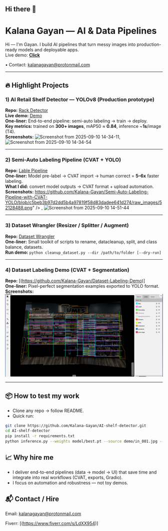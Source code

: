## Hi there 👋

<!--
**Kalana-Gayan/Kalana-Gayan** is a ✨ _special_ ✨ repository because its `README.md` (this file) appears on your GitHub profile.

Here are some ideas to get you started:

- 🔭 I’m currently working on ...
- 🌱 I’m currently learning ...
- 👯 I’m looking to collaborate on ...
- 🤔 I’m looking for help with ...
- 💬 Ask me about ...
- 📫 How to reach me: ...
- 😄 Pronouns: ...
- ⚡ Fun fact: ...
-->
# Kalana Gayan  — AI & Data Pipelines

Hi — I'm Gayan. I build AI pipelines that turn messy images into production-ready models and deployable apps.  
Live demo: **[Click](https://huggingface.co/spaces/Gayan32/Rack_Detector)**

• Contact: kalanagayan@protonmail.com

---

## 🔥 Highlight Projects

### 1) AI Retail Shelf Detector — YOLOv8 (Production prototype)  
**Repo:** [Rack Detector](https://github.com/Kalana-Gayan/AI-shelf-detector)  
**Live demo:** [Demo](https://huggingface.co/spaces/Gayan32/Rack_Detector)  
**One-liner:** End-to-end pipeline: semi-auto labeling → train → deploy.  
**Key metrics:** trained on **300+ images**, mAP50 ≈ **0.84**, inference ~**1s**/image (T4).  
**Screenshots:** <img width="1003" height="715" alt="Screenshot from 2025-09-10 14-34-11" src="https://github.com/user-attachments/assets/206b6b13-fce7-4324-909c-90e94313e113" />,
 <img width="1431" height="772" alt="Screenshot from 2025-09-10 14-34-54" src="https://github.com/user-attachments/assets/ddffe2e3-62d6-4212-94ec-59bc814d9ccb" />


---

### 2) Semi-Auto Labeling Pipeline (CVAT + YOLO)  
**Repo:** [Lable Pipeline](https://github.com/Kalana-Gayan/Semi-Auto-Labeling-Pipeline-with-CVAT-YOLO)  
**One-liner:** Model pre-label → CVAT import → human correct = **5–6x** faster labeling.  
**What I did:** convert model outputs → CVAT format + upload automation.  
**Screenshots:** https://github.com/Kalana-Gayan/Semi-Auto-Labeling-Pipeline-with-CVAT-YOLO/blob/c5beb3b97d2dd5b4a97819f58d83dadee641d274/raw_images/52128488.png" /> ,
<img width="1177" height="694" alt="Screenshot from 2025-09-10 14-51-44" src="https://github.com/user-attachments/assets/3e5fbe82-04e1-4981-80f6-b2b3c72bcdaf" />



---

### 3) Dataset Wrangler (Resizer / Splitter / Augment)  
**Repo:** [Dataset Wrangler](https://github.com/Kalana-Gayan/dataset-wrangler)  
**One-liner:** Small toolkit of scripts to rename, datacleanup, split, and class balance, datasets.  
**Run demo:** `python cleanup_dataset.py --dir /path/to/folder [--dry-run]`

---

### 4) Dataset Labeling Demo (CVAT + Segmentation)  
**Repo:** [(https://github.com/Kalana-Gayan/Dataset-Labeling-Demo)]  
**One-liner:** Pixel-perfect segmentation examples exported to YOLO format.  
**Screenshots:** ![segmented](https://github.com/Kalana-Gayan/Dataset-Labeling-Demo/blob/ab6f7c0d9833f11322783aa9887fc3f50acc9a04/samples/segmented_rack01.png)

---

## 📦 How to test my work
- Clone any repo → follow README.  
- Quick run:  
```bash
git clone https://github.com/Kalana-Gayan/AI-shelf-detector.git
cd AI-shelf-detector
pip install -r requirements.txt
python inference.py --weights model/best.pt --source demo/in_001.jpg --save-result
```
## 📈 Why hire me

- I deliver end-to-end pipelines (data → model → UI) that save time and integrate into real workflows (CVAT, exports, Gradio).
- I focus on automation and robustness — not toy demos.
## 📬 Contact / Hire
Email: kalanagayan@protonmail.com

Fiverr: [(https://www.fiverr.com/s/LdXX954)]
